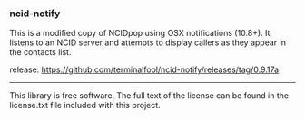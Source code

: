 ### ncid-notify
This is a modified copy of NCIDpop using OSX notifications (10.8+). It listens to an NCID server and attempts to display callers as they appear in the contacts list.

release: https://github.com/terminalfool/ncid-notify/releases/tag/0.9.17a

***

This library is free software. The full text of the license can be found in the license.txt file included with this project.
